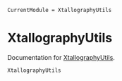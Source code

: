 ```@meta
CurrentModule = XtallographyUtils
```

# XtallographyUtils

Documentation for [XtallographyUtils](https://github.com/velexi-research/XtallographyUtils.jl).


```@docs
XtallographyUtils
```
